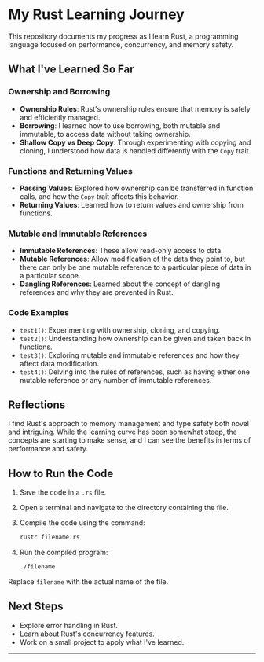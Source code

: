 # My Rust Learning Journey

This repository documents my progress as I learn Rust, a programming language focused on performance, concurrency, and memory safety.

## What I've Learned So Far

### Ownership and Borrowing

- **Ownership Rules**: Rust's ownership rules ensure that memory is safely and efficiently managed.
- **Borrowing**: I learned how to use borrowing, both mutable and immutable, to access data without taking ownership.
- **Shallow Copy vs Deep Copy**: Through experimenting with copying and cloning, I understood how data is handled differently with the `Copy` trait.

### Functions and Returning Values

- **Passing Values**: Explored how ownership can be transferred in function calls, and how the `Copy` trait affects this behavior.
- **Returning Values**: Learned how to return values and ownership from functions.

### Mutable and Immutable References

- **Immutable References**: These allow read-only access to data.
- **Mutable References**: Allow modification of the data they point to, but there can only be one mutable reference to a particular piece of data in a particular scope.
- **Dangling References**: Learned about the concept of dangling references and why they are prevented in Rust.

### Code Examples

- `test1()`: Experimenting with ownership, cloning, and copying.
- `test2()`: Understanding how ownership can be given and taken back in functions.
- `test3()`: Exploring mutable and immutable references and how they affect data modification.
- `test4()`: Delving into the rules of references, such as having either one mutable reference or any number of immutable references.

## Reflections

I find Rust's approach to memory management and type safety both novel and intriguing. While the learning curve has been somewhat steep, the concepts are starting to make sense, and I can see the benefits in terms of performance and safety.

## How to Run the Code

1. Save the code in a `.rs` file.
2. Open a terminal and navigate to the directory containing the file.
3. Compile the code using the command:

   ```sh
   rustc filename.rs
   ```

4. Run the compiled program:

   ```sh
   ./filename
   ```

Replace `filename` with the actual name of the file.

## Next Steps

- Explore error handling in Rust.
- Learn about Rust's concurrency features.
- Work on a small project to apply what I've learned.

---